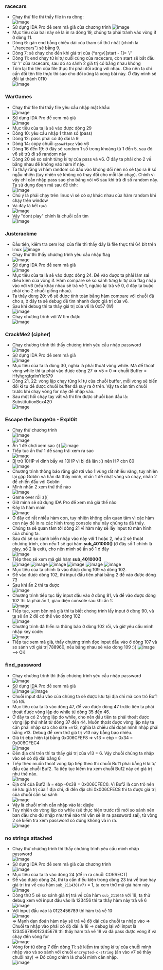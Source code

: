 ### racecars
- Chạy thử file thì thấy file in ra dòng:       
![image](https://user-images.githubusercontent.com/62021009/121220259-a7340100-c8ae-11eb-85cd-83a30d382163.png)
- Sử dụng IDA Pro để xem mã giả của chương trình
![image](https://user-images.githubusercontent.com/62021009/121220552-e2cecb00-c8ae-11eb-8c40-6b4d240291eb.png)    
- Mục tiêu của bài này sẽ là in ra dòng 19, chúng ta phải tránh vào vòng if ở dòng 11.
- Dòng 6: gán end bằng chiều dài của tham số thứ nhất (chính là "./racecars") sẽ bằng 9.
- Dòng 7: sẽ chạy cho đến khi giá trị của (*argv)[start - 1]= '/'
- Dòng 11: end chạy từ kí tự cuối cùng của racecars, còn start sẽ bắt đầu từ 'r' của racecars, sau đó so sánh 2 giá trị có bằng nhau không
- Tóm lại thì: tên của file thực thi phải đối xứng với nhau. Cho nên ta chỉ cần đổi tên file thực thi sao cho đối xứng là xong bài này. Ở đây mình sẽ đổi lại thành 0110     
![image](https://user-images.githubusercontent.com/62021009/121221749-1100da80-c8b0-11eb-9b21-adb379170844.png)      
### WarGames
- Chạy thử file thì thấy file yêu cầu nhập mật khẩu:    
![image](https://user-images.githubusercontent.com/62021009/121231883-2596a000-c8bb-11eb-8a0b-0c02bdf5ca05.png)    
- Sử dụng IDA Pro để xem mã giả    
![image](https://user-images.githubusercontent.com/62021009/121232032-570f6b80-c8bb-11eb-9bd4-37deec4c35b5.png)   
- Mục tiêu của ta là sẽ vào được dòng 29
- Dòng 10: yêu cầu nhập 1 tham số (pass)
- Dòng 12: pass phải có độ dài là 9
- Dòng 14: copy chuỗi `gssw#tpcz` vào v6
- Dòng 16 đến 19: ở đây sẽ random 1 số trong khoảng từ 1 đến 5, sau đó v6 sẽ trừ đi số random này
- Dòng 20 sẽ so sánh từng kí tự của pass và v6. Ở đây ta phải cho 2 vế bằng nhau để không vào hàm if này.
- Ta thấy rằng vì hàm random có đầu vào không đổi nên nó sẽ tạo ra 9 số ngẫu nhiên (tuy nhiên sẽ không có thay đổi cho mỗi lần chạy). Chính vì vậy chỉ cần nhập pass sao cho bằng vói v6 sau khi trừ đi số random này. Ta sử dụng đoạn mã sau để tính:      
![image](https://user-images.githubusercontent.com/62021009/121232942-4d3a3800-c8bc-11eb-824c-a98af76a9f6f.png)
- Chú ý là phải chạy trên linux vì sẽ có sự khác nhau của hàm random khi chạy trên window
- Và đây là kết quả      
![image](https://user-images.githubusercontent.com/62021009/121233067-6fcc5100-c8bc-11eb-9640-3a5ddbfdadff.png)    
- Vậy "dont play" chính là chuỗi cần tìm     
![image](https://user-images.githubusercontent.com/62021009/121233156-883c6b80-c8bc-11eb-836c-8695ed3902fc.png)    
### Justcrackme
- Đầu tiên, kiểm tra xem loại của file thì thấy đây là file thực thi 64 bit trên linux
![image](https://user-images.githubusercontent.com/62021009/121402321-f13ae680-c983-11eb-9120-bbb689077b42.png)
- Chạy thử thì thấy chương trình yêu cầu nhập flag    
![image](https://user-images.githubusercontent.com/62021009/121402433-16c7f000-c984-11eb-9bc1-202213a1ee4d.png)
- Sử dụng IDA Pro để xem mã giả    
![image](https://user-images.githubusercontent.com/62021009/121402516-2f380a80-c984-11eb-9fcf-5c1c19109054.png)
- Mục tiêu của ta là sẽ vào được dòng 24. Để vào được ta phải làm sai điều kiện của vòng if. Hàm compare sẽ so sánh từng kí tự của flag nhập vào với v6 (nếu khác nhau sẽ trả về 1, ngược lại trả về 0, ở đây ta buộc  phải cho 2 chuỗi giống nhau).
- Ta thấy dòng 20: v6 sẽ được tính toán bằng hàm compare với chuỗi đã cho s, ở đây ta sẽ debug để tìm nhanh được giá trị của v6.
- Sau khi debug thì ta thấy giá trị của v6 là 0x57 (W)    
![image](https://user-images.githubusercontent.com/62021009/121403272-ef255780-c984-11eb-91d2-533551218c60.png)
- Chạy chương trình với W tìm được     
![image](https://user-images.githubusercontent.com/62021009/121403670-5511df00-c985-11eb-88f6-b4b332a45e6d.png)   
### CrackMe2 (cipher)
- Chạy chương trình thì thấy chương trình yêu cầu nhập password     
![image](https://user-images.githubusercontent.com/62021009/121408215-598cc680-c98a-11eb-8b31-a5ea1463fc0e.png)    
- Sử dụng IDA Pro để xem mã giả    
![image](https://user-images.githubusercontent.com/62021009/121408287-71fce100-c98a-11eb-84c4-82f67ba12fd4.png)     
- Mục tiêu của ta là dòng 30, nghĩa là phải thoát vòng while. Mà để thoát vòng while thì ta phải vào được dòng 27 => v5 = 0 => chuỗi Buffer = HfyhgrgfgrlmYlc579
- Dòng 21, 22: vòng lặp chạy từng kí tự của chuỗi buffer, mỗi vòng sẽ biến đổi kí tự để được chuỗi buffer đã suy ra ở trên. Vậy ta cần tìm chuỗi trước khi chạy vòng for này để nhập vào.
- Sau một hồi chạy tay vất vả thì tìm được chuỗi ban đầu là: SubstitutionBox420     
![image](https://user-images.githubusercontent.com/62021009/121408826-00716280-c98b-11eb-971f-6ca5a277d495.png)      
### Escape the Dunge0n - Expl0it     
- Chạy thử chương trình     
![image](https://user-images.githubusercontent.com/62021009/121614913-f3876880-ca89-11eb-8c6a-eac9506de9a6.png)      
![image](https://user-images.githubusercontent.com/62021009/121614796-af946380-ca89-11eb-82da-a3866e109d2d.png)     
- Ấn 1 để chơi xem sao :))
![image](https://user-images.githubusercontent.com/62021009/121615046-2e899c00-ca8a-11eb-9115-5a6b5e25ce95.png)
- Tiếp tục ấn thử 1 để sang trái xem ra sao      
![image](https://user-images.githubusercontent.com/62021009/121615154-6d1f5680-ca8a-11eb-84d7-11a9d5a6a0a4.png)    
- Bị trừ 10HP vì dính bẫy và 10HP vì bị đá lăn :(( nên HP còn 80      
![image](https://user-images.githubusercontent.com/62021009/121615233-963fe700-ca8a-11eb-8a4f-55c7dd0d1f09.png)
- Chương trình thông báo rằng giờ rơi vào 1 vùng rất nhiều vàng, tuy nhiên lại gặp Goblin và hắn đã thấy mình, nhấn 1 để nhặt vàng và chạy, nhấn 2 để chiến đấu với Goblin
- Mình nhấn 2 xem thử thế nào    
![image](https://user-images.githubusercontent.com/62021009/121615360-e323bd80-ca8a-11eb-9900-9cf8053ed083.png)
- Game over rồi :((( 
- Giờ mình sẽ sử dụng IDA Pro để xem mã giả thế nào    
- Đây là hàm main     
![image](https://user-images.githubusercontent.com/62021009/121615422-0a7a8a80-ca8b-11eb-92ef-33273c26f04e.png)    
- Ở đây có rất nhiều hàm con, tuy nhiên không cần quan tâm vì các hàm con này để in ra các hình trong console như nãy chúng ta đã thấy.
- Chúng ta sẽ quan tâm tới dòng 21 vì hàm này sẽ lấy input từ màn hình của chúng ta.
- Sau đó sẽ so sánh biến nhập vào này với 1 hoặc 2, nếu 2 sẽ thoát chương trình, còn nếu 1 sẽ gọi hàm **sub_401000()** (ở đây số 1 chính là play, số 2 là exit), cho nên mình sẽ ấn số 1 ở đây        
![image](https://user-images.githubusercontent.com/62021009/121615647-9391c180-ca8b-11eb-895a-96b462d4a657.png)
- Tiếp theo sẽ xem mã giả hàm **sub_401000()**       
![image](https://user-images.githubusercontent.com/62021009/121616024-4bbf6a00-ca8c-11eb-8e2b-3390e72e1707.png)
![image](https://user-images.githubusercontent.com/62021009/121616074-62fe5780-ca8c-11eb-84f6-c010aa74f0bf.png)
![image](https://user-images.githubusercontent.com/62021009/121616134-7d383580-ca8c-11eb-9a49-f4f380f9df4d.png)
![image](https://user-images.githubusercontent.com/62021009/121616173-9640e680-ca8c-11eb-9510-1247037f40ac.png)
![image](https://user-images.githubusercontent.com/62021009/121616346-efa91580-ca8c-11eb-942e-919931b36755.png)
![image](https://user-images.githubusercontent.com/62021009/121616365-fd5e9b00-ca8c-11eb-8025-ffac04125816.png)    
- Mục tiêu của ta chính là vào được dòng 109 và dòng 102.
- Để vào được dòng 102, thì input đầu tiên phải bằng 2 để vào được dòng 73    
- Sau khi ấn 2 thì ta được    
![image](https://user-images.githubusercontent.com/62021009/121616621-6b0ac700-ca8d-11eb-80ad-868cb6facf6b.png)
- Chương trình tiếp tục lấy input đầu vào ở dòng 81, và để vào được dòng 102 thì ta phải ấn 1, giao diện console sau khi ấn 1:     
![image](https://user-images.githubusercontent.com/62021009/121616721-a4433700-ca8d-11eb-92bb-68357b36666a.png)     
- Tiếp tục, xem bên mã giả thì ta biết chơng trình lấy input ở dòng 90, và ta sẽ ấn 2 để có thể vào dòng 102     
![image](https://user-images.githubusercontent.com/62021009/121616821-d5bc0280-ca8d-11eb-9f67-47106698e272.png)   
- Chương trình đã hiển ra thông báo ở dòng 102 rồi, và giờ yêu cầu mình nhập key code:   
![image](https://user-images.githubusercontent.com/62021009/121617054-57139500-ca8e-11eb-82d3-07da2ca518c5.png)    
- Tiếp tục xem mã giả, thấy chương trình đọc input đầu vào ở dòng 107 và so sánh với giá trị 788960, nếu bằng nhau sẽ vào dòng 109 :))
![image](https://user-images.githubusercontent.com/62021009/121617155-92ae5f00-ca8e-11eb-8e5a-821c9c92b486.png)     
==> OK     
### find_password    
- Chạy chương trình thì thấy chương trình yêu cầu nhập password
![image](https://user-images.githubusercontent.com/62021009/121779572-9513d480-cbc6-11eb-94e5-5e050f6713d7.png)    
-	Sử dụng IDA Pro để xem mã giả      
![image](https://user-images.githubusercontent.com/62021009/121779594-b83e8400-cbc6-11eb-8e1b-aa014efaa231.png)
![image](https://user-images.githubusercontent.com/62021009/121779596-bbd20b00-cbc6-11eb-8585-982ba70512d6.png)      
-	Chuỗi input đầu vào của chúng ta sẽ được lưu tại địa chỉ mà con trỏ Buf1 trỏ tới.
-	Mục tiêu của ta là vào dòng 47, để vào được dòng 47 trước tiên ta phải thoát được vòng lặp do while từ dòng 35 đến 46.
-	Ở đây ta có 2 vòng lặp do while, cho nên đầu tiên ta phải thoát được vòng lặp thứ nhất từ dòng 37 đến  44. Muốn thoát được vòng lặp này ta cần phải nhập sao cho size =v13, nghĩa là chiều dài đoạn mình nhập phải bằng v13. Debug để xem thử giá trị v13 này bằng bao nhiêu.
-	Giá trị ebp hiện tại bằng 0x006CFEF8 => v13 = ebp – 0x34 = 0x006CFEC4    
![image](https://user-images.githubusercontent.com/62021009/121779615-cbe9ea80-cbc6-11eb-943e-793e3846762b.png)   
-	Đến địa chỉ trên thì ta thấy giá trị của v13 = 6. Vậy chuỗi chúng ta nhập vào sẽ có độ dài bằng 6
-	Tiếp theo muốn thoát vòng lặp tiếp theo thì chuỗi Buf1 phải bằng 6 kí tự đầu của chuỗi Buf2. Ta tiếp tục kiểm tra xem chuỗi Buf2 này có giá trị như thế nào.     
 ![image](https://user-images.githubusercontent.com/62021009/121779627-d7d5ac80-cbc6-11eb-9b73-2c51dc4d0af7.png)      
-	Địa chỉ của Buf2 là = ebp -0x38 = 0x006CFEC0. Vì Buf2 là con trỏ nên sẽ lưu giá trị của 1 địa chỉ, đi đến địa chỉ 0x006CFEC8 thì ta được giá trị của chuỗi cần so sánh     
 ![image](https://user-images.githubusercontent.com/62021009/121779634-e1f7ab00-cbc6-11eb-8394-6122d7ea5d27.png)     
-	Vậy là chuỗi mình cần nhập vào là: djejie
-	Tuy nhiên do vòng lặp do while (sẽ thực hiện trước rồi mới so sánh nên ban đầu cho dù nhập như thế nào thì vẫn sẽ in ra password sai), từ vòng 2 sẽ kiểm tra xem password có đúng không và in ra.      
 ![image](https://user-images.githubusercontent.com/62021009/121779642-e91eb900-cbc6-11eb-9ead-83e28c4bb566.png)
### no strings attached     
- Chạy thử chương trình thì thấy chương trình yêu cầu mình nhập password    
![image](https://user-images.githubusercontent.com/62021009/121779683-123f4980-cbc7-11eb-91a7-04fdd7cf51a1.png)    
- Sử dụng IDA Pro để xem mã giả của chương trình    
![image](https://user-images.githubusercontent.com/62021009/121779699-2b47fa80-cbc7-11eb-8fcf-30d5e0ed6316.png)     
- Mục tiêu của ta là vào dòng 24 (để in ra chuỗi CORRECT)    
- Để vào được dòng 24, thì ta cần điều kiện trong dòng 23 trả về true hay giá trị trả về của hàm `sub_211438(v7)` = 1, ta xem thử mã giả hàm này     
![image](https://user-images.githubusercontent.com/62021009/121779762-8843b080-cbc7-11eb-9b6c-8c2de740951d.png)     
- Dòng thứ 5 sẽ so sánh giá trị trả về của hàm `sub_211645` với 18, ta thử debug xem với input đầu vào là 123456 thì ta thấy hàm này trả về 6       
![image](https://user-images.githubusercontent.com/62021009/121780647-7fed7480-cbcb-11eb-8f51-aad32c38bae7.png)
- Với input đầu vào là 0123456789 thì hàm trả về 10     
![image](https://user-images.githubusercontent.com/62021009/121780687-ab705f00-cbcb-11eb-8a8f-3d3550d70911.png)    
=> Mạnh dạn đoán hàm này sẽ trả về độ dài của chuỗi ta nhập vào => Chuỗi ta nhập vào phải có độ dài là 18 => debug lại với input là 123456789012345678 thì thấy hàm trả về 18 và đã pass được vòng if và chạy đến vòng for    
![image](https://user-images.githubusercontent.com/62021009/121780747-f7230880-cbcb-11eb-82f2-6f89b5aa1f31.png)     
- Vòng for từ dòng 7 đến dòng 11: sẽ kiểm tra từng kí tự của chuỗi mình nhập vào và so sánh với chuỗi `encrypted-c-string` (ấn vào v7 sẽ thấy chuỗi này) => Đó cũng chính là chuỗi mình cần nhập.     
![image](https://user-images.githubusercontent.com/62021009/121780408-55e78280-cbca-11eb-89a6-6cc849a37616.png)
